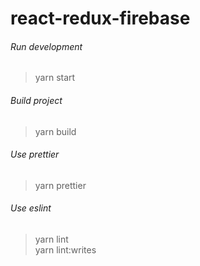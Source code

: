 # react-redux-firebase

###### Run development
> yarn start

###### Build project
> yarn build

###### Use prettier
> yarn prettier

###### Use eslint
> yarn lint  
> yarn lint:writes